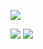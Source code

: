 ![](https://media.giphy.com/media/v1.Y2lkPTc5MGI3NjExaXk0MXloY3k4NzZyY3d3aXIxeTh2MWhjNG9yOTdpbXhnOTMxcDRqMSZlcD12MV9pbnRlcm5hbF9naWZfYnlfaWQmY3Q9Zw/jp0ORjkDm8tI9kxwSM/giphy.gif)

![](https://64.media.tumblr.com/2cb46d3369186dcb550716f57fb69e70/227630b723dc1c1b-0d/s100x200/22a90e85ea86aaeaa63315e49b24e48d9730fad6.gifv) ‎ ‎‎ ‎ ‎ ‎ ‎ ‎ ‎  ‎![](https://64.media.tumblr.com/7b2d2bc2daaa7e49b4060f50580ac32c/c3de01a11644097d-ba/s100x200/e6cd1fba5d8acfd79709ec6bced89ac4f6f109ef.gifv)
